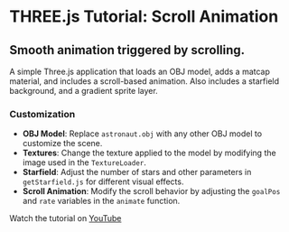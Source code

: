 # THREE.js Tutorial: Scroll Animation

## Smooth animation triggered by scrolling.

A simple Three.js application that loads an OBJ model, adds a matcap material, and includes a scroll-based animation. Also includes a starfield background, and a gradient sprite layer.

### Customization

- **OBJ Model**: Replace `astronaut.obj` with any other OBJ model to customize the scene.
- **Textures**: Change the texture applied to the model by modifying the image used in the `TextureLoader`.
- **Starfield**: Adjust the number of stars and other parameters in `getStarfield.js` for different visual effects.
- **Scroll Animation**: Modify the scroll behavior by adjusting the `goalPos` and `rate` variables in the `animate` function.


Watch the tutorial on [YouTube](https://youtu.be/1qpeo5ewz_8)
